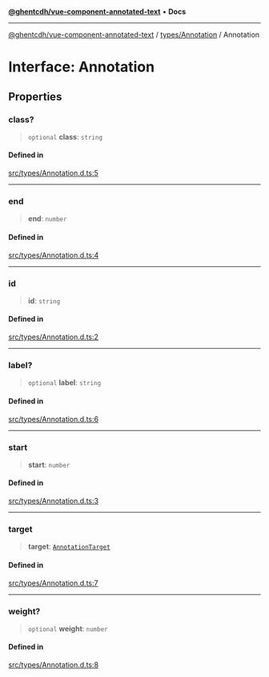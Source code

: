 [**@ghentcdh/vue-component-annotated-text**](../../../README.md) • **Docs**

***

[@ghentcdh/vue-component-annotated-text](../../../modules.md) / [types/Annotation](../README.md) / Annotation

# Interface: Annotation

## Properties

### class?

> `optional` **class**: `string`

#### Defined in

[src/types/Annotation.d.ts:5](https://github.com/GhentCDH/vue_component_annotated_text/blob/d51ee50afdd4ab5cda55f7357c95be62d9ee9e3f/src/types/Annotation.d.ts#L5)

***

### end

> **end**: `number`

#### Defined in

[src/types/Annotation.d.ts:4](https://github.com/GhentCDH/vue_component_annotated_text/blob/d51ee50afdd4ab5cda55f7357c95be62d9ee9e3f/src/types/Annotation.d.ts#L4)

***

### id

> **id**: `string`

#### Defined in

[src/types/Annotation.d.ts:2](https://github.com/GhentCDH/vue_component_annotated_text/blob/d51ee50afdd4ab5cda55f7357c95be62d9ee9e3f/src/types/Annotation.d.ts#L2)

***

### label?

> `optional` **label**: `string`

#### Defined in

[src/types/Annotation.d.ts:6](https://github.com/GhentCDH/vue_component_annotated_text/blob/d51ee50afdd4ab5cda55f7357c95be62d9ee9e3f/src/types/Annotation.d.ts#L6)

***

### start

> **start**: `number`

#### Defined in

[src/types/Annotation.d.ts:3](https://github.com/GhentCDH/vue_component_annotated_text/blob/d51ee50afdd4ab5cda55f7357c95be62d9ee9e3f/src/types/Annotation.d.ts#L3)

***

### target

> **target**: [`AnnotationTarget`](../type-aliases/AnnotationTarget.md)

#### Defined in

[src/types/Annotation.d.ts:7](https://github.com/GhentCDH/vue_component_annotated_text/blob/d51ee50afdd4ab5cda55f7357c95be62d9ee9e3f/src/types/Annotation.d.ts#L7)

***

### weight?

> `optional` **weight**: `number`

#### Defined in

[src/types/Annotation.d.ts:8](https://github.com/GhentCDH/vue_component_annotated_text/blob/d51ee50afdd4ab5cda55f7357c95be62d9ee9e3f/src/types/Annotation.d.ts#L8)
